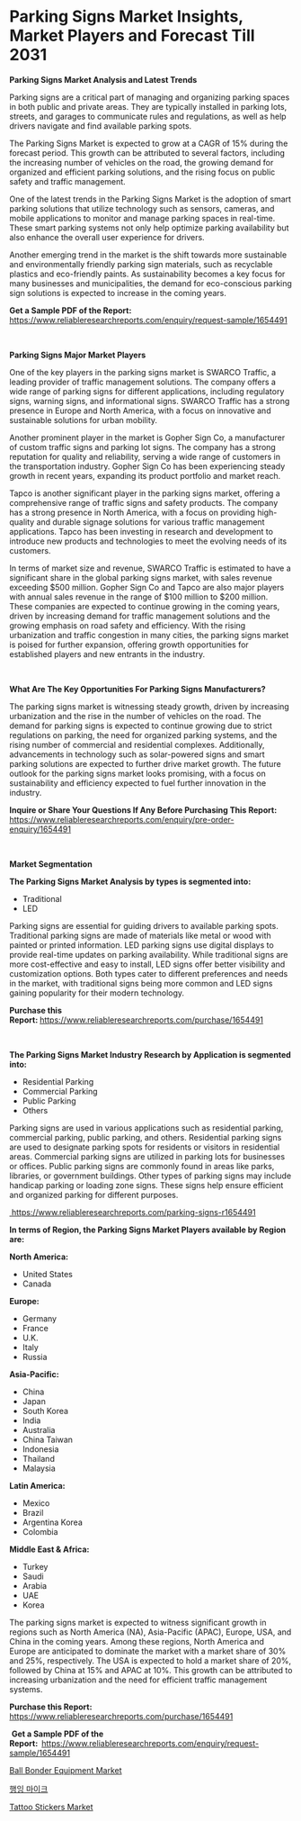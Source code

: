 <p><h1>Parking Signs Market Insights, Market Players and Forecast Till 2031</h1></p><p><strong>Parking Signs Market Analysis and Latest Trends</strong></p>
<p><p>Parking signs are a critical part of managing and organizing parking spaces in both public and private areas. They are typically installed in parking lots, streets, and garages to communicate rules and regulations, as well as help drivers navigate and find available parking spots.</p><p>The Parking Signs Market is expected to grow at a CAGR of 15% during the forecast period. This growth can be attributed to several factors, including the increasing number of vehicles on the road, the growing demand for organized and efficient parking solutions, and the rising focus on public safety and traffic management.</p><p>One of the latest trends in the Parking Signs Market is the adoption of smart parking solutions that utilize technology such as sensors, cameras, and mobile applications to monitor and manage parking spaces in real-time. These smart parking systems not only help optimize parking availability but also enhance the overall user experience for drivers.</p><p>Another emerging trend in the market is the shift towards more sustainable and environmentally friendly parking sign materials, such as recyclable plastics and eco-friendly paints. As sustainability becomes a key focus for many businesses and municipalities, the demand for eco-conscious parking sign solutions is expected to increase in the coming years.</p></p>
<p><strong>Get a Sample PDF of the Report:&nbsp;</strong> <a href="https://www.reliableresearchreports.com/enquiry/request-sample/1654491">https://www.reliableresearchreports.com/enquiry/request-sample/1654491</a></p>
<p>&nbsp;</p>
<p><strong>Parking Signs Major Market Players</strong></p>
<p><p>One of the key players in the parking signs market is SWARCO Traffic, a leading provider of traffic management solutions. The company offers a wide range of parking signs for different applications, including regulatory signs, warning signs, and informational signs. SWARCO Traffic has a strong presence in Europe and North America, with a focus on innovative and sustainable solutions for urban mobility.</p><p>Another prominent player in the market is Gopher Sign Co, a manufacturer of custom traffic signs and parking lot signs. The company has a strong reputation for quality and reliability, serving a wide range of customers in the transportation industry. Gopher Sign Co has been experiencing steady growth in recent years, expanding its product portfolio and market reach.</p><p>Tapco is another significant player in the parking signs market, offering a comprehensive range of traffic signs and safety products. The company has a strong presence in North America, with a focus on providing high-quality and durable signage solutions for various traffic management applications. Tapco has been investing in research and development to introduce new products and technologies to meet the evolving needs of its customers.</p><p>In terms of market size and revenue, SWARCO Traffic is estimated to have a significant share in the global parking signs market, with sales revenue exceeding $500 million. Gopher Sign Co and Tapco are also major players with annual sales revenue in the range of $100 million to $200 million. These companies are expected to continue growing in the coming years, driven by increasing demand for traffic management solutions and the growing emphasis on road safety and efficiency. With the rising urbanization and traffic congestion in many cities, the parking signs market is poised for further expansion, offering growth opportunities for established players and new entrants in the industry.</p></p>
<p>&nbsp;</p>
<p><strong>What Are The Key Opportunities For Parking Signs Manufacturers?</strong></p>
<p><p>The parking signs market is witnessing steady growth, driven by increasing urbanization and the rise in the number of vehicles on the road. The demand for parking signs is expected to continue growing due to strict regulations on parking, the need for organized parking systems, and the rising number of commercial and residential complexes. Additionally, advancements in technology such as solar-powered signs and smart parking solutions are expected to further drive market growth. The future outlook for the parking signs market looks promising, with a focus on sustainability and efficiency expected to fuel further innovation in the industry.</p></p>
<p><strong>Inquire or Share Your Questions If Any Before Purchasing This Report:</strong> <a href="https://www.reliableresearchreports.com/enquiry/pre-order-enquiry/1654491">https://www.reliableresearchreports.com/enquiry/pre-order-enquiry/1654491</a></p>
<p>&nbsp;</p>
<p><strong>Market Segmentation</strong></p>
<p><strong>The Parking Signs Market Analysis by types is segmented into:</strong></p>
<p><ul><li>Traditional</li><li>LED</li></ul></p>
<p><p>Parking signs are essential for guiding drivers to available parking spots. Traditional parking signs are made of materials like metal or wood with painted or printed information. LED parking signs use digital displays to provide real-time updates on parking availability. While traditional signs are more cost-effective and easy to install, LED signs offer better visibility and customization options. Both types cater to different preferences and needs in the market, with traditional signs being more common and LED signs gaining popularity for their modern technology.</p></p>
<p><strong>Purchase this Report:&nbsp;</strong><a href="https://www.reliableresearchreports.com/purchase/1654491">https://www.reliableresearchreports.com/purchase/1654491</a></p>
<p>&nbsp;</p>
<p><strong>The Parking Signs Market Industry Research by Application is segmented into:</strong></p>
<p><ul><li>Residential Parking</li><li>Commercial Parking</li><li>Public Parking</li><li>Others</li></ul></p>
<p><p>Parking signs are used in various applications such as residential parking, commercial parking, public parking, and others. Residential parking signs are used to designate parking spots for residents or visitors in residential areas. Commercial parking signs are utilized in parking lots for businesses or offices. Public parking signs are commonly found in areas like parks, libraries, or government buildings. Other types of parking signs may include handicap parking or loading zone signs. These signs help ensure efficient and organized parking for different purposes.</p></p>
<p><a href="https://www.reliableresearchreports.com/parking-signs-r1654491">&nbsp;https://www.reliableresearchreports.com/parking-signs-r1654491</a></p>
<p><strong>In terms of Region, the Parking Signs Market Players available by Region are:</strong></p>
<p>
    <p> <strong> North America: </strong>
        <ul>
            <li>United States</li>
            <li>Canada</li>
        </ul>
        </p> 
    <p> <strong> Europe: </strong>
        <ul>
            <li>Germany</li>
            <li>France</li>
            <li>U.K.</li>
            <li>Italy</li>
            <li>Russia</li>
        </ul>
        </p> 
    <p> <strong> Asia-Pacific: </strong>
        <ul>
            <li>China</li>
            <li>Japan</li>
            <li>South Korea</li>
            <li>India</li>
            <li>Australia</li>
            <li>China Taiwan</li>
            <li>Indonesia</li>
            <li>Thailand</li>
            <li>Malaysia</li>
        </ul>
        </p> 
    <p> <strong> Latin America: </strong>
        <ul>
            <li>Mexico</li>
            <li>Brazil</li>
            <li>Argentina Korea</li>
            <li>Colombia</li>
        </ul>
        </p> 
    <p> <strong> Middle East & Africa: </strong>
        <ul>
            <li>Turkey</li>
            <li>Saudi</li>
            <li>Arabia</li>
            <li>UAE</li>
            <li>Korea</li>
        </ul>
    </p>
    </p>
<p><p>The parking signs market is expected to witness significant growth in regions such as North America (NA), Asia-Pacific (APAC), Europe, USA, and China in the coming years. Among these regions, North America and Europe are anticipated to dominate the market with a market share of 30% and 25%, respectively. The USA is expected to hold a market share of 20%, followed by China at 15% and APAC at 10%. This growth can be attributed to increasing urbanization and the need for efficient traffic management systems.</p></p>
<p><strong>Purchase this Report: </strong><a href="https://www.reliableresearchreports.com/purchase/1654491">https://www.reliableresearchreports.com/purchase/1654491</a></p>
<p>&nbsp;<strong>Get a Sample PDF of the Report:&nbsp;&nbsp;</strong><a href="https://www.reliableresearchreports.com/enquiry/request-sample/1654491">https://www.reliableresearchreports.com/enquiry/request-sample/1654491</a></p>
<p><strong></strong></p>
<p><p><a href="https://medium.com/@tigerlookbaliw/global-ball-bonder-equipment-market-focus-on-product-type-fully-automatic-semi-automatic-manual-01ccfacadbe0">Ball Bonder Equipment Market</a></p><p><a href="https://github.com/vanessagrant665567/Market-Research-Report-List-2/blob/main/122949939703.md">행잉 마이크</a></p><p><a href="https://github.com/flwellarose/Market-Research-Report-List-1/blob/main/tattoo-stickers-market.md">Tattoo Stickers Market</a></p></p>